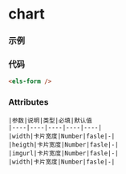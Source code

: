 # chart
### 示例
<els-form />

### 代码
```html
<els-form />
```

### Attributes
```base
|参数|说明|类型|必填|默认值
|----|----|----|----|----|
|width|卡片宽度|Number|fasle|-|
|heigth|卡片宽度|Number|fasle|-|
|imgurl|卡片宽度|Number|fasle|-|
|width|卡片宽度|Number|fasle|-|
```
